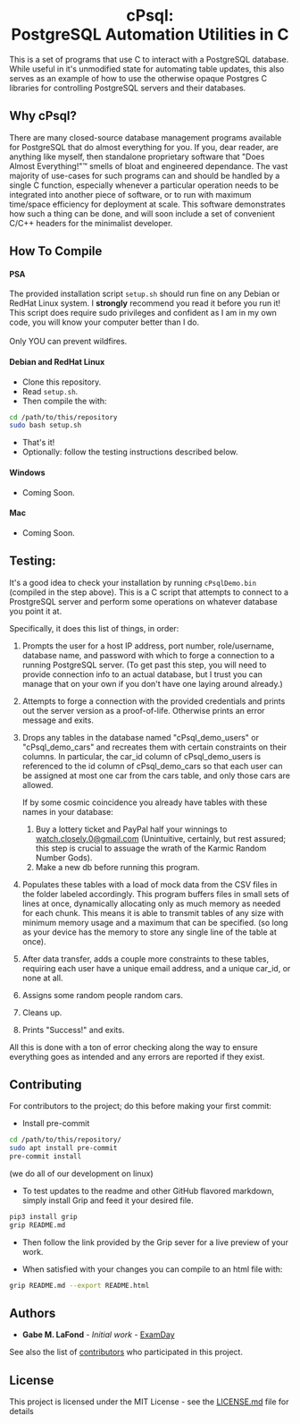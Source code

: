 <h1 align="center">cPsql:<br>PostgreSQL Automation Utilities in C</h1>

This is a set of programs that use C to interact with a PostgreSQL database. While useful in it's
unmodified state for automating table updates, this also serves as an example of how to use the
otherwise opaque Postgres C libraries for controlling PostgreSQL servers
and their databases.

## Why cPsql?
There are many closed-source database management programs available for PostgreSQL that do almost
everything for you. If you, dear reader, are anything like myself, then standalone
proprietary software that "Does Almost Everything!"&trade; smells of bloat and engineered
dependance. The vast majority of use-cases for such programs can and should be
handled by a single C function, especially whenever a particular operation needs to be
integrated into another piece of software, or to run with maximum time/space efficiency for
deployment at scale. This software demonstrates how such a thing can be done, and will soon include
a set of convenient C/C++ headers for the minimalist developer.
## How To Compile
#### PSA
The provided installation script `setup.sh` should run fine on any Debian or RedHat Linux
system. I <strong>strongly</strong> recommend you read it before you run it! This script does
require sudo privileges and confident as I am in my own code, you will know your computer
better than I do.
<br><br>
Only YOU can prevent wildfires.
#### Debian and RedHat Linux
- Clone this repository.
- Read `setup.sh`.
- Then compile the with:
```bash
cd /path/to/this/repository
sudo bash setup.sh
```
- That's it!
- Optionally: follow the testing instructions described below.
#### Windows
- Coming Soon.
#### Mac
- Coming Soon.
## Testing:
It's a good idea to check your installation by running `cPsqlDemo.bin` (compiled in the step above).
This is a C script that attempts to connect to a ProstgreSQL
server and perform some operations on whatever database you point it at.

Specifically, it does this list of things, in order:

1. Prompts the user for a host IP address, port number, role/username, database name,
and password with which to forge a connection to a running PostgreSQL server.
(To get past this step, you will need to provide connection info to an actual database,
but I trust you can manage that on your own if you don't have one laying
around already.)

2. Attempts to forge a connection with the provided credentials and prints out the server version as a proof-of-life. Otherwise prints an error message and exits.

3. Drops any tables in the database named "cPsql_demo_users" or "cPsql_demo_cars" and
recreates them with certain constraints on their columns.
In particular, the car_id column of cPsql_demo_users is referenced to the id column of
cPsql_demo_cars so that each user can be assigned at most one car from the cars table, and only
those cars are allowed.

    If by some cosmic coincidence you
    already have tables with these names in your database:

    1. Buy a lottery ticket and PayPal
    half your winnings to watch.closely.0@gmail.com (Unintuitive, certainly, but rest
    assured; this step is crucial to assuage the wrath of the Karmic Random
    Number Gods).
    2. Make a new db before running this program.

5. Populates these tables with a load of mock data from the CSV files in the folder labeled
accordingly. This program buffers files in small sets of lines at
once, dynamically allocating only as much memory as needed for each chunk. This means it is able to
transmit tables of any size with minimum memory usage and a maximum that can be specified. (so long as your device has the memory to
store any single line of the table at once).


6. After data transfer, adds a couple more constraints to these tables,
requiring each user have a unique email address, and a unique car_id, or none at all.

7. Assigns some random people random cars.

8. Cleans up.

9. Prints "Success!" and exits.

All this is done with a ton of error checking along the way to ensure everything goes as intended
and any errors are reported if they exist.
##

## Contributing
For contributors to the project; do this before making your first commit:

- Install pre-commit
```bash
cd /path/to/this/repository/
sudo apt install pre-commit
pre-commit install
```
(we do all of our development on linux)

- To test updates to the readme and other GitHub flavored markdown, simply install Grip
and feed it your desired file.
```bash
pip3 install grip
grip README.md
```
- Then follow the link provided by the Grip sever for a live preview of your work.

- When satisfied with your changes you can compile to an html file with:
```bash
grip README.md --export README.html
```
## Authors

* **Gabe M. LaFond** - *Initial work* - [ExamDay](https://github.com/ExamDay)

See also the list of [contributors](https://github.com/ExamDay/cPsql/contributors) who participated in this project.

## License

This project is licensed under the MIT License - see the [LICENSE.md](LICENSE.md) file for details
